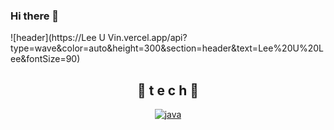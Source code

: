 ### Hi there 👋

<!--
**vinszip999/vinszip999** is a ✨ _special_ ✨ repository because its `README.md` (this file) appears on your GitHub profile.

Here are some ideas to get you started:

- 🔭 I’m currently working on ...
- 🌱 I’m currently learning ...
- 👯 I’m looking to collaborate on ...
- 🤔 I’m looking for help with ...
- 💬 Ask me about ...
- 📫 How to reach me: ...
- 😄 Pronouns: ...
- ⚡ Fun fact: ...
-->

![header](https://Lee U Vin.vercel.app/api?type=wave&color=auto&height=300&section=header&text=Lee%20U%20Lee&fontSize=90)

<div align=center>
  
## 🌹 t e c h 🌹
[![java](https://img.shields.io/badge/Java-007396?style=flat-square&logo=Java&logoColor=white)](https://github.com/vinszip999)



